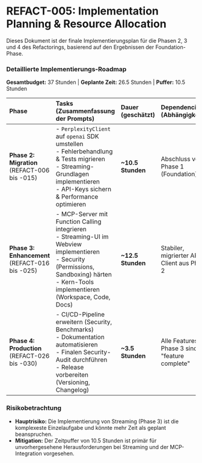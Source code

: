 # REFACT-005: Implementation Planning & Resource Allocation

Dieses Dokument ist der finale Implementierungsplan für die Phasen 2, 3 und 4 des Refactorings, basierend auf den Ergebnissen der Foundation-Phase.

### Detaillierte Implementierungs-Roadmap

**Gesamtbudget:** 37 Stunden | **Geplante Zeit:** 26.5 Stunden | **Puffer:** 10.5 Stunden

| Phase | Tasks (Zusammenfassung der Prompts) | Dauer (geschätzt) | Dependencies (Abhängigkeiten) | Quality Gate (Erfolgskriterium) |
| :--- | :--- | :--- | :--- | :--- |
| **Phase 2: Migration** <br> (REFACT-006 bis -015) | - `PerplexityClient` auf `openai` SDK umstellen <br> - Fehlerbehandlung & Tests migrieren <br> - Streaming-Grundlagen implementieren <br> - API-Keys sichern & Performance optimieren | **~10.5 Stunden** | Abschluss von Phase 1 (Foundation) | Der `PerplexityClient` ist vollständig migriert, alle bestehenden Tests sind grün. Die öffentliche API der Extension hat keine Breaking Changes. |
| **Phase 3: Enhancement** <br> (REFACT-016 bis -025) | - MCP-Server mit Function Calling integrieren <br> - Streaming-UI im Webview implementieren <br> - Security (Permissions, Sandboxing) härten <br> - Kern-Tools implementieren (Workspace, Code, Docs) | **~12.5 Stunden** | Stabiler, migrierter API-Client aus Phase 2 | Der MCP-Server ist funktional und die Kern-Tools liefern zuverlässige Ergebnisse. Streaming ist im UI sichtbar und funktioniert. |
| **Phase 4: Production** <br> (REFACT-026 bis -030) | - CI/CD-Pipeline erweitern (Security, Benchmarks) <br> - Dokumentation automatisieren <br> - Finalen Security-Audit durchführen <br> - Release vorbereiten (Versioning, Changelog) | **~3.5 Stunden** | Alle Features aus Phase 3 sind "feature complete" | Die CI/CD-Pipeline läuft erfolgreich durch. Das VSIX-Paket ist signiert und bereit für die Veröffentlichung. Der Security-Audit ist bestanden. |

### Risikobetrachtung

*   **Hauptrisiko:** Die Implementierung von Streaming (Phase 3) ist die komplexeste Einzelaufgabe und könnte mehr Zeit als geplant beanspruchen.
*   **Mitigation:** Der Zeitpuffer von 10.5 Stunden ist primär für unvorhergesehene Herausforderungen bei Streaming und der MCP-Integration vorgesehen.
